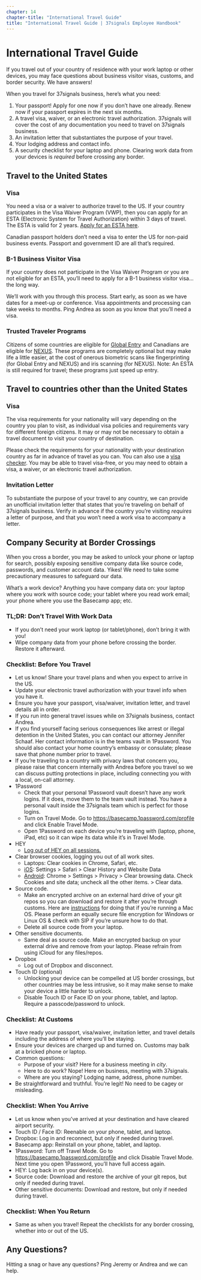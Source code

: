```yaml
---
chapter: 14
chapter-title: "International Travel Guide"
title: "International Travel Guide | 37signals Employee Handbook"
---
```


# International Travel Guide

If you travel out of your country of residence with your work laptop or other devices, you may face questions about business visitor visas, customs, and border security. We have answers!

When you travel for 37signals business, here’s what you need:

1. Your passport! Apply for one now if you don’t have one already. Renew now if your passport expires in the next six months.
2. A travel visa, waiver, or an electronic travel authorization. 37signals will cover the cost of any documentation you need to travel on 37signals business.
3. An invitation letter that substantiates the purpose of your travel.
4. Your lodging address and contact info.
5. A security checklist for your laptop and phone. Clearing work data from your devices is *required* before crossing any border.

## Travel to the United States

### Visa

You need a visa or a waiver to authorize travel to the US. If your country participates in the Visa Waiver Program (VWP), then you can apply for an ESTA (Electronic System for Travel Authorization) within 3 days of travel. The ESTA is valid for 2 years. [Apply for an ESTA here](https://esta.cbp.dhs.gov/esta/).

Canadian passport holders don’t need a visa to enter the US for non-paid business events. Passport and government ID are all that’s required.

### B-1 Business Visitor Visa

If your country does not participate in the Visa Waiver Program or you are not eligible for an ESTA, you’ll need to apply for a B-1 business visitor visa… the long way.

We’ll work with you through this process. Start early, as soon as we have dates for a meet-up or conference. Visa appointments and processing can take weeks to months. Ping Andrea as soon as you know that you’ll need a visa.

### Trusted Traveler Programs

Citizens of some countries are eligible for [Global Entry](https://www.cbp.gov/travel/trusted-traveler-programs/global-entry/frequently-asked-questions) and Canadians are eligible for [NEXUS](https://www.cbp.gov/travel/trusted-traveler-programs/nexus/nexus-eligibility). These programs are completely optional but may make life a little easier, at the cost of onerous biometric scans like fingerprinting (for Global Entry and NEXUS) and iris scanning (for NEXUS). Note: An ESTA is still required for travel; these programs just speed up entry.

## Travel to countries other than the United States

### Visa

The visa requirements for your nationality will vary depending on the country you plan to visit, as individual visa policies and requirements vary for different foreign citizens. It may or may not be necessary to obtain a travel document to visit your country of destination.

Please check the requirements for your nationality with your destination country as far in advance of travel as you can. You can also use a [visa checker](https://www.onlinevisa.com/visa-requirements/). You may be able to travel visa-free, or you may need to obtain a visa, a waiver, or an electronic travel authorization.

### Invitation Letter

To substantiate the purpose of your travel to any country, we can provide an unofficial invitation letter that states that you’re traveling on behalf of 37signals business. Verify in advance if the country you’re visiting *requires* a letter of purpose, and that you won’t need a work visa to accompany a letter.

## Company Security at Border Crossings

When you cross a border, you may be asked to unlock your phone or laptop for search, possibly exposing sensitive company data like source code, passwords, and customer account data. Yikes! We need to take some precautionary measures to safeguard our data.

What’s a work device? Anything you have company data on: your laptop where you work with source code; your tablet where you read work email; your phone where you use the Basecamp app; etc.

### TL;DR: Don’t Travel With Work Data

* If you don’t need your work laptop (or tablet/phone), don’t bring it with you!
* Wipe company data from your phone before crossing the border. Restore it afterward.

### Checklist: Before You Travel

* Let us know! Share your travel plans and when you expect to arrive in the US.
* Update your electronic travel authorization with your travel info when you have it.
* Ensure you have your passport, visa/waiver, invitation letter, and travel details all in order.
* If you run into general travel issues while on 37signals business, contact Andrea.
* If you find yourself facing serious consequences like arrest or illegal detention in the United States, you can contact our attorney Jennifer Schaaf. Her contact information is in the teams vault in 1Password. You should also contact your home country’s embassy or consulate; please save that phone number prior to travel.
* If you’re traveling to a country with privacy laws that concern you, please raise that concern internally with Andrea before you travel so we can discuss putting protections in place, including connecting you with a local, on-call attorney.
* 1Password
  * Check that your personal 1Password vault doesn’t have any work logins. If it does, move them to the team vault instead. You have a personal vault inside the 37signals team which is perfect for those logins.
  * Turn on Travel Mode. Go to https://basecamp.1password.com/profile and click Enable Travel Mode.
  * Open 1Password on each device you’re traveling with (laptop, phone, iPad, etc) so it can wipe its data while it’s in Travel Mode.
* HEY
  * [Log out of HEY on all sessions.](https://app.hey.com/my/sessions)
* Clear browser cookies, logging you out of all work sites.
  * Laptops: Clear cookies in Chrome, Safari, etc.
  * [iOS](https://support.apple.com/en-us/HT201265): Settings > Safari > Clear History and Website Data
  * [Android](https://support.google.com/chrome/answer/95647?co=GENIE.Platform%3DAndroid&hl=en): Chrome > Settings > Privacy > Clear browsing data. Check Cookies and site data; uncheck all the other items. > Clear data.
* Source code.
  * Make an encrypted archive on an external hard drive of your git repos so you can download and restore it after you’re through customs. Here are [instructions](https://support.apple.com/en-us/HT201250) for doing that if you’re running a Mac OS. Please perform an equally secure file encryption for Windows or Linux OS & check with SIP if you’re unsure how to do that.
  * Delete all source code from your laptop.
* Other sensitive documents.
  * Same deal as source code. Make an encrypted backup on your external drive and remove from your laptop. Please refrain from using iCloud for any files/repos.
* Dropbox
  * Log out of Dropbox and disconnect.
* Touch ID (optional)
  * Unlocking your device can be compelled at US border crossings, but other countries may be less intrusive, so it may make sense to make your device a little harder to unlock.
  * Disable Touch ID or Face ID on your phone, tablet, and laptop. Require a passcode/password to unlock.

### Checklist: At Customs

* Have ready your passport, visa/waiver, invitation letter, and travel details including the address of where you’ll be staying.
* Ensure your devices are charged up and turned on. Customs may balk at a bricked phone or laptop.
* Common questions:
  * Purpose of your visit? Here for a business meeting in *city*.
  * Here to do work? Nope! Here on business, meeting with 37signals.
  * Where are you staying? Lodging name, address, phone number.
* Be straightforward and truthful. You’re legit! No need to be cagey or misleading.

### Checklist: When You Arrive

* Let us know when you’ve arrived at your destination and have cleared airport security.
* Touch ID / Face ID: Reenable on your phone, tablet, and laptop.
* Dropbox: Log in and reconnect, but only if needed during travel.
* Basecamp app: Reinstall on your phone, tablet, and laptop.
* 1Password: Turn off Travel Mode. Go to https://basecamp.1password.com/profile and click Disable Travel Mode. Next time you open 1Password, you’ll have full access again.
* HEY: Log back in on your device(s).
* Source code: Download and restore the archive of your git repos, but only if needed during travel.
* Other sensitive documents: Download and restore, but only if needed during travel.

### Checklist: When You Return

* Same as when you travel! Repeat the checklists for any border crossing, whether into or out of the US.

## Any Questions?

Hitting a snag or have any questions? Ping Jeremy or Andrea and we can help.
